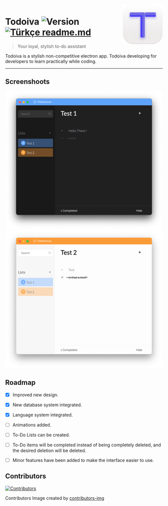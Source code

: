 <img src="github_resources/todoiva-logo.png" align="right" />

# Todoiva ![Version](https://img.shields.io/badge/1.2%20B-brightgreen) [![Türkçe readme.md](https://img.shields.io/badge/Türkçe%20için%20Tıkla-red)](readme_tr.md)
> Your loyal, stylish to-do assistant

Todoiva is a stylish non-competitive electron app. Todoiva developing for developers to learn practically while coding.  

---

## Screenshoots

![Dark Screenshot](github_resources/dark-ss.png "Dark Screenshot")
![Light Screenshot](github_resources/light-ss.png "Light Screenshot")

## Roadmap

- [x] Improved new design.

- [x] New database system integrated.

- [x] Language system integrated.

- [ ] Animations added.

- [ ] To-Do Lists can be created.

- [ ] To-Do items will be completed instead of being completely deleted, and the desired deletion will be deleted.

- [ ] Minor features have been added to make the interface easier to use.

## Contributors
[![Contributors](https://contrib.rocks/image?repo=merchizm/Todoiva)](https://github.com/merchizm/Todoiva/graphs/contributors)

Contributors Image created by [contributors-img](https://contrib.rocks)
